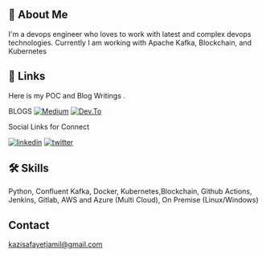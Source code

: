
## 🚀 About Me
I'm a devops engineer who loves to work with latest and complex devops technologies.
Currently I am working with Apache Kafka, Blockchain, and Kubernetes 


## 🔗 Links
Here is my POC and Blog Writings .

BLOGS
[![Medium](https://img.shields.io/badge/Medium-12100E?style=for-the-badge&logo=medium&logoColor=white)](https://medium.com/@work.jamil4)
[![Dev.To](	https://img.shields.io/badge/dev.to-0A0A0A?style=for-the-badge&logo=dev.to&logoColor=white)](https://dev.to/safayetjamil647)


Social Links for Connect

[![linkedin](https://img.shields.io/badge/linkedin-0A66C2?style=for-the-badge&logo=linkedin&logoColor=white)](https://www.linkedin.com/in/safayet-jamil-28781b153/)
[![twitter](https://img.shields.io/badge/twitter-1DA1F2?style=for-the-badge&logo=twitter&logoColor=white)](https://twitter.com/SafayetJamil14)
## 🛠 Skills
Python, Confluent Kafka, Docker, Kubernetes,Blockchain, Github Actions, Jenkins, Gitlab, AWS and Azure (Multi Cloud), On Premise (Linux/Windows) 

## Contact 
kazisafayetjamil@gmail.com
